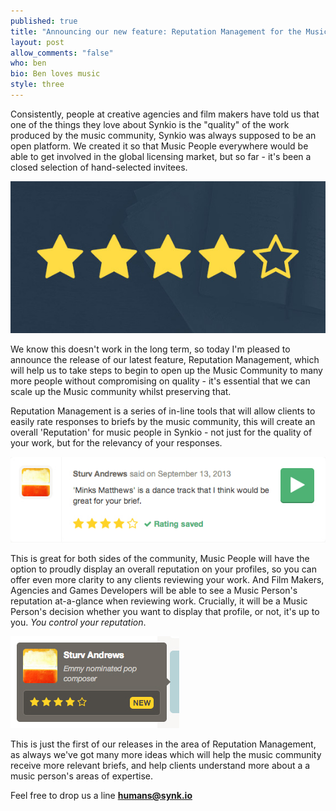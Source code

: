 ```yaml
---
published: true
title: "Announcing our new feature: Reputation Management for the Music Community"
layout: post
allow_comments: "false"
who: ben
bio: Ben loves music
style: three
---
```


Consistently, people at creative agencies and film makers have told us that one of the things they love about Synkio is the "quality" of the work produced by the music community<!--excerpt-->, Synkio was always supposed to be an open platform. We created it so that Music People everywhere would be able to get involved in the global licensing market, but so far - it's been a closed selection of hand-selected invitees.

![](/images/posts/2013-10-14-announcing-reputation-management.jpg)

We know this doesn't work in the long term, so today I'm pleased to announce the release of our latest feature, Reputation Management, which will help us to take steps to begin to open up the Music Community to many more people without compromising on quality - it's essential that we can scale up the Music community whilst preserving that. 

Reputation Management is a series of in-line tools that will allow clients to easily rate responses to briefs by the music community, this will create an overall 'Reputation' for music people in Synkio - not just for the quality of your work, but for the relevancy of your responses.

![](/images/posts/2013-10-14-rating.jpg)

This is great for both sides of the community, Music People will have the option to proudly display an overall reputation on your profiles, so you can offer even more clarity to any clients reviewing your work. And Film Makers, Agencies and Games Developers will be able to see a Music Person's reputation at-a-glance when reviewing work. Crucially, it will be a Music Person's decision whether you want to display that profile, or not, it's up to you. _You control your reputation_.

![](/images/posts/2013-10-14-tooltip.jpg)

This is just the first of our releases in the area of Reputation Management, as always we've got many more ideas which will help the music community receive more relevant briefs, and help clients understand more about a a music person's areas of expertise.

Feel free to drop us a line __[humans@synk.io](humans@synk.io)__
